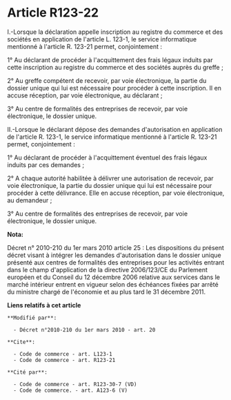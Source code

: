 # Article R123-22

I.-Lorsque la déclaration appelle inscription au registre du commerce et des sociétés en application de l'article L. 123-1,
le service informatique mentionné à l'article R. 123-21 permet, conjointement : 

1° Au déclarant de procéder à l'acquittement des frais légaux induits par cette inscription au registre du commerce et des
sociétés auprès du greffe ; 

2° Au greffe compétent de recevoir, par voie électronique, la partie du dossier unique qui lui est nécessaire pour procéder à
cette inscription. Il en accuse réception, par voie électronique, au déclarant ; 

3° Au centre de formalités des entreprises de recevoir, par voie électronique, le dossier unique. 

II.-Lorsque le déclarant dépose des demandes d'autorisation en application de l'article R. 123-1, le service informatique
mentionné à l'article R. 123-21 permet, conjointement : 

1° Au déclarant de procéder à l'acquittement éventuel des frais légaux induits par ces demandes ; 

2° A chaque autorité habilitée à délivrer une autorisation de recevoir, par voie électronique, la partie du dossier unique
qui lui est nécessaire pour procéder à cette délivrance. Elle en accuse réception, par voie électronique, au demandeur ; 

3° Au centre de formalités des entreprises de recevoir, par voie électronique, le dossier unique.

**Nota:**

Décret n° 2010-210 du 1er mars 2010 article 25 : Les dispositions du présent décret visant à intégrer les demandes
d'autorisation dans le dossier unique présenté aux centres de formalités des entreprises pour les activités entrant dans le
champ d'application de la directive 2006/123/CE du Parlement européen et du Conseil du 12 décembre 2006 relative aux services
dans le marché intérieur entrent en vigueur selon des échéances fixées par arrêté du ministre chargé de l'économie et au plus
tard le 31 décembre 2011.

**Liens relatifs à cet article**

	**Modifié par**:

	  - Décret n°2010-210 du 1er mars 2010 - art. 20

	**Cite**:

	  - Code de commerce - art. L123-1
	  - Code de commerce - art. R123-21

	**Cité par**:

	  - Code de commerce - art. R123-30-7 (VD)
	  - Code de commerce. - art. A123-6 (V)
